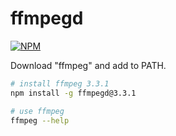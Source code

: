 # ffmpegd

[![NPM](https://nodei.co/npm/ffmpegd.png)](https://nodei.co/npm/ffmpegd/)

Download "ffmpeg" and add to PATH.

```bash
# install ffmpeg 3.3.1
npm install -g ffmpegd@3.3.1
```
```bash
# use ffmpeg
ffmpeg --help
```
